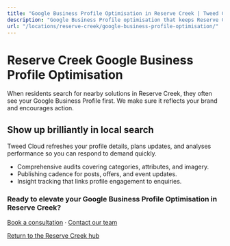 ```yaml
---
title: "Google Business Profile Optimisation in Reserve Creek | Tweed Cloud"
description: "Google Business Profile optimisation that keeps Reserve Creek listings accurate and engaging."
url: "/locations/reserve-creek/google-business-profile-optimisation/"
---
```


# Reserve Creek Google Business Profile Optimisation

When residents search for nearby solutions in Reserve Creek, they often see your Google Business Profile first. We make sure it reflects your brand and encourages action.

## Show up brilliantly in local search

Tweed Cloud refreshes your profile details, plans updates, and analyses performance so you can respond to demand quickly.

- Comprehensive audits covering categories, attributes, and imagery.
- Publishing cadence for posts, offers, and event updates.
- Insight tracking that links profile engagement to enquiries.

### Ready to elevate your Google Business Profile Optimisation in Reserve Creek?

[Book a consultation](/consultation/) · [Contact our team](/contact/)

[Return to the Reserve Creek hub](/locations/reserve-creek/)
